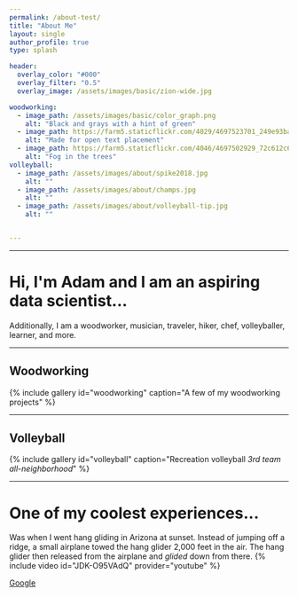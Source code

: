 ```yaml
---
permalink: /about-test/
title: "About Me"
layout: single
author_profile: true
type: splash

header:
  overlay_color: "#000"
  overlay_filter: "0.5"
  overlay_image: /assets/images/basic/zion-wide.jpg

woodworking:
  - image_path: /assets/images/basic/color_graph.png
    alt: "Black and grays with a hint of green"
  - image_path: https://farm5.staticflickr.com/4029/4697523701_249e93ba23_q.jpg
    alt: "Made for open text placement"
  - image_path: https://farm5.staticflickr.com/4046/4697502929_72c612c636_q.jpg
    alt: "Fog in the trees"
volleyball:
  - image_path: /assets/images/about/spike2018.jpg
	alt: ""
  - image_path: /assets/images/about/champs.jpg
	alt: ""
  - image_path: /assets/images/about/volleyball-tip.jpg
	alt: ""


---
```


------
# Hi, I'm Adam and I am an aspiring data scientist...
Additionally, I am a woodworker, musician, traveler, hiker, chef, volleyballer, learner, and more.

------
## Woodworking
{% include gallery id="woodworking" caption="A few of my woodworking projects" %}  
 
------
## Volleyball
{% include gallery id="volleyball" caption="Recreation volleyball *3rd team all-neighborhood*" %}  
 
------

# One of my coolest experiences...
Was when I went hang gliding in Arizona at sunset. Instead of jumping off a ridge, a small airplane towed the hang glider 2,000 feet in the air. The hang glider then released from the airplane and *glided* down from there.
{% include video id="JDK-O95VAdQ" provider="youtube" %}

[Google](http://google.com)

